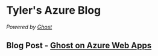 # Tyler's Azure Blog #

_Powered by [Ghost](https://github.com/TryGhost/Ghost "Ghost")_

## Blog Post - [Ghost on Azure Web Apps](http://blog.tylerdoerksen.ca/2015/12/30/ghost-on-azure-web-apps/ "Ghost on Azure Web Apps")